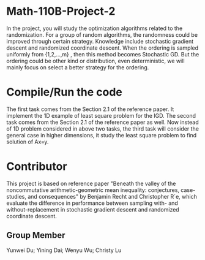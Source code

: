 # Math-110B-Project-2
In the project, you will study the optimization algorithms related to the randomization. For a group of random algorithms, the randomness could be improved through certain strategy. Knowledge include stochastic gradient descent and randomized coordinate descent. When the ordering is sampled uniformly from  {1,2,…,m} , then this method becomes Stochastic GD. But the ordering could be other kind or distribution, even deterministic, we will mainly focus on select a better strategy for the ordering.
# Compile/Run the code
The first task comes from the Section 2.1 of the reference paper. It implement the 1D example of least square problem for the IGD. The second task comes from the Section 2.1 of the reference paper as well. Now instead of 1D problem considered in above two tasks, the third task will consider the general case in higher dimensions, it study the least square problem to find solution of Ax=y.
# Contributor
This project is based on reference paper "Beneath the valley of the noncommutative arithmetic-geometric mean inequality: conjectures, case-studies, and consequences" by Benjamin Recht and Christopher R´e, which evaluate the difference in performance between sampling with- and without-replacement in stochastic gradient descent and randomized coordinate descent.
## Group Member
Yunwei Du; Yining Dai; Wenyu Wu; Christy Lu
